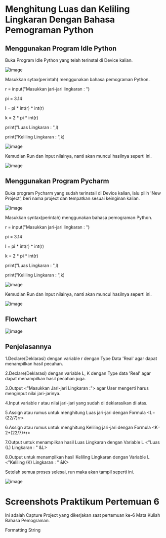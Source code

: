 # Menghitung Luas dan Keliling Lingkaran Dengan Bahasa Pemograman Python #
 
## Menggunakan Program Idle Python ##

Buka Program Idle Python yang telah terinstal di Device kalian.

![image](https://user-images.githubusercontent.com/115479782/198916612-817dabeb-f989-4964-b6ca-1e5a6054c928.png)

Masukkan sytax(perintah) menggunakan bahasa pemograman Python.

r = input("Masukkan jari-jari lingkaran : ")

pi = 3.14

l = pi * int(r) * int(r)

k = 2 * pi * int(r)

print("Luas Lingkaran : ",l)

print("Keliling Lingkaran : ",k)

![image](https://user-images.githubusercontent.com/115479782/198916770-c37e1aa8-121f-4aa2-8be0-3c2f791fc723.png)

Kemudian Run dan Input nilainya, nanti akan muncul hasilnya seperti ini.

![image](https://user-images.githubusercontent.com/115479782/198916818-a352d984-b934-4a51-88e2-6a45a2df0f45.png)

## Menggunakan Program Pycharm ##

Buka program Pycharm yang sudah terinstall di Device kalian, lalu pilih 'New Project', beri nama project dan tempatkan sesuai keinginan kalian.

![image](https://user-images.githubusercontent.com/115479782/198916966-f5a835c2-20ed-4969-9852-82289e62e2ee.png)

Masukkan syntax(perintah) menggunakan bahasa pemograman Python.

r = input("Masukkan jari-jari lingkaran : ")

pi = 3.14

l = pi * int(r) * int(r)

k = 2 * pi * int(r)

print("Luas Lingkaran : ",l)

print("Keliling Lingkaran : ",k)

![image](https://user-images.githubusercontent.com/115479782/198917008-c2db6f97-1382-48db-b843-f0adaf80d2a8.png)

Kemudian Run dan Input nilainya, nanti akan muncul hasilnya seperti ini.

![image](https://user-images.githubusercontent.com/115479782/198917065-9380f558-517c-424b-8c0e-6f97f70996b9.png)

## Flowchart ##

![image](https://user-images.githubusercontent.com/115479782/198917231-fba0ae29-0a22-4cfb-b4c3-4aa6c8f5cf2c.png)

## Penjelasannya ##
1.Declare(Deklarasi) dengan variable r dengan Type Data 'Real' agar dapat menampilkan hasil pecahan.

2.Declare(Deklarasi) dengan variable L, K dengan Type data 'Real' agar dapat menampilkan hasil pecahan juga.

3.Output <"Masukkan Jari-jari Lingkaran :"> agar User mengerti harus menginput nilai jari-jarinya.

4.Input variable r atau nilai jari-jari yang sudah di deklarasikan di atas.

5.Assign atau rumus untuk menghitung Luas jari-jari dengan Formula <L= (22/7)rr>

6.Assign atau rumus untuk menghitung Keliling jari-jari dengan Formula <K= 2*(22/7)*r>

7.Output untuk menampilkan hasil Luas Lingkaran dengan Variable L <"Luas (L) Lingkaran : " &L>

8.Output untuk menampilkan hasil Keliling Lingkaran dengan Variable L <"Keliling (K) Lingkaran : " &K>

Setelah semua proses selesai, run maka akan tampil seperti ini.

![image](https://user-images.githubusercontent.com/115479782/198917496-71fe2dec-e706-484e-b0bb-ae545a8c63ab.png)

# Screenshots Praktikum Pertemuan 6 #

Ini adalah Capture Project yang dikerjakan saat pertemuan ke-6 Mata Kuliah Bahasa Pemograman.

Formatting String
